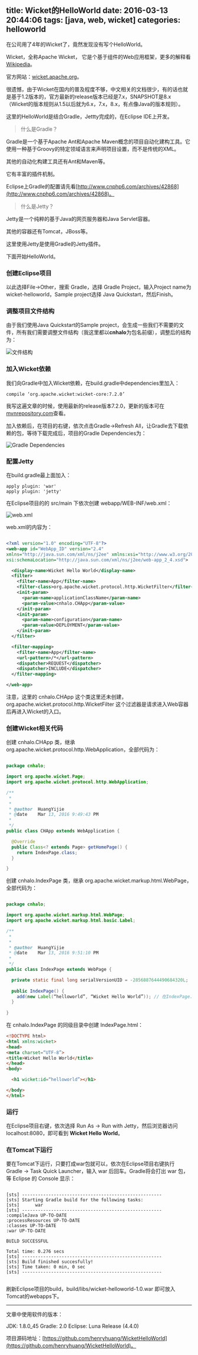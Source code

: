 title: Wicket的HelloWorld
date: 2016-03-13 20:44:06
tags: [java, web, wicket]
categories: helloworld
---

在公司用了4年的Wicket了，竟然发现没有写个HelloWorld。

Wicket，全称Apache Wicket， 它是个基于组件的Web应用框架，更多的解释看[Wikipedia](https://en.wikipedia.org/wiki/Apache_Wicket)。

官方网站：[wicket.apache.org](http://wicket.apache.org/)。

很遗憾，由于Wicket在国内的普及程度不够，中文相关的文档很少，有的话也就是基于1.2版本的，官方最新的release版本已经是7.x，SNAPSHOT是8.x（Wicket的版本规则从1.5以后就为6.x，7.x，8.x，有点像Java的版本规则）。

这里的HelloWorld是结合Gradle，Jettty完成的，在Eclipse IDE上开发。

<!--more-->

> 什么是Gradle？
	
Gradle是一个基于Apache Ant和Apache Maven概念的项目自动化建构工具。它使用一种基于Groovy的特定领域语言来声明项目设置，而不是传统的XML。

其他的自动化构建工具还有Ant和Maven等。

它有丰富的插件机制。

Eclipse上Gradle的配置请先看[http://www.cnphp6.com/archives/42868](http://www.cnphp6.com/archives/42868)。

> 什么是Jetty？

Jetty是一个纯粹的基于Java的网页服务器和Java Servlet容器。

其他的容器还有Tomcat，JBoss等。

这里使用Jetty是使用Gradle的Jetty插件。

下面开始HelloWorld。

### 创建Eclipse项目
	
以此选择File->Other，搜索 Gradle，选择 Gradle Project，输入Project name为 wicket-helloworld，Sample project选择 Java Quickstart，然后Finish。
	
### 调整项目文件结构

由于我们使用Java Quickstart的Sample project，会生成一些我们不需要的文件，所有我们需要调整文件结构（我这里都以**cnhalo**为包名前缀），调整后的结构为：

![文件结构](http://77fkdd.com1.z0.glb.clouddn.com/wicket-hello-worldproject-structure2.png)
	
### 加入Wicket依赖
	
我们向Gradle中加入Wicket依赖，在build.gradle中dependencies里加入：

```
compile ‘org.apache.wicket:wicket-core:7.2.0’
```

我写这遍文章的时候，使用最新的release版本7.2.0，更新的版本可在[mvnrepository.com](http://mvnrepository.com/artifact/org.apache.wicket/wicket-core)查看。

加入依赖后，在项目的右键，依次点击Gradle->Refresh All，让Gradle去下载依赖的包，等待下载完成后，项目的Gradle Dependencies为：

![Gradle Dependencies](http://77fkdd.com1.z0.glb.clouddn.com/wicket-hello-worldgradle-dep.png)

### 配置Jetty

在build.gradle最上面加入：

```
apply plugin: 'war'
apply plugin: 'jetty'
```
在Eclipse项目的的 src/main 下依次创建 webapp/WEB-INF/web.xml：

![web.xml](http://77fkdd.com1.z0.glb.clouddn.com/wicket-hello-worldwebxml.png)

web.xml的内容为：

``` xml

<?xml version="1.0" encoding="UTF-8"?>
<web-app id="WebApp_ID" version="2.4"
xmlns="http://java.sun.com/xml/ns/j2ee" xmlns:xsi="http://www.w3.org/2001/XMLSchema-instance"
xsi:schemaLocation="http://java.sun.com/xml/ns/j2ee/web-app_2_4.xsd">

  <display-name>Wicket Hello World</display-name>
  <filter>
    <filter-name>App</filter-name>
    <filter-class>org.apache.wicket.protocol.http.WicketFilter</filter-class>
    <init-param>
      <param-name>applicationClassName</param-name>
      <param-value>cnhalo.CHApp</param-value>
    </init-param>
    <init-param>
      <param-name>configuration</param-name>
      <param-value>DEPLOYMENT</param-value>
    </init-param>
  </filter>

  <filter-mapping>
    <filter-name>App</filter-name>
    <url-pattern>/*</url-pattern>
    <dispatcher>REQUEST</dispatcher>
    <dispatcher>INCLUDE</dispatcher>
  </filter-mapping>

</web-app>

```
注意，这里的 cnhalo.CHApp 这个类这里还未创建，org.apache.wicket.protocol.http.WicketFilter 这个过滤器是请求进入Web容器后再进入Wicket的入口。
	
### 创建Wicket相关代码

创建 cnhalo.CHApp 类，继承org.apache.wicket.protocol.http.WebApplication，全部代码为：

``` java

package cnhalo;

import org.apache.wicket.Page;
import org.apache.wicket.protocol.http.WebApplication;

/**
 *
 *
 * @author	HuangYijie
 * @date	Mar 13, 2016 9:49:43 PM
 * 
 */
public class CHApp extends WebApplication {

  @Override
  public Class<? extends Page> getHomePage() {
    return IndexPage.class;
  }

}

```
创建 cnhalo.IndexPage 类，继承 org.apache.wicket.markup.html.WebPage，全部代码为：

``` java

package cnhalo;

import org.apache.wicket.markup.html.WebPage;
import org.apache.wicket.markup.html.basic.Label;

/**
 *
 *
 * @author	HuangYijie
 * @date	Mar 13, 2016 9:51:10 PM
 * 
 */
public class IndexPage extends WebPage {

  private static final long serialVersionUID = -2856887644490684320L;
  
  public IndexPage() {
    add(new Label(“helloworld”, “Wicket Hello World”)); // 在IndexPage.html中对wicket:id=“helloworld”的组件进行匹配
  }
  
}


```
在 cnhalo.IndexPage 的同级目录中创建 IndexPage.html：

``` html
<!DOCTYPE html>
<html xmlns:wicket>
<head>
<meta charset=“UTF-8”>
<title>Wicket Hello World</title>
</head>
<body>

  <h1 wicket:id=“helloworld”></h1>

</body>
</html>
```

### 运行

在Eclipse项目右键，依次选择 Run As -> Run with Jetty，然后浏览器访问 localhost:8080，即可看到 **Wicket Hello World**。
	
### 在Tomcat下运行

要在Tomcat下运行，只要打成war包就可以，依次在Eclipse项目右键执行 Gradle -> Task Quick Launcher，输入 war 后回车。Gradle将会打出 war 包，等 Eclipse 的 Console 显示：

``` shell

[sts] -----------------------------------------------------
[sts] Starting Gradle build for the following tasks: 
[sts]      war
[sts] -----------------------------------------------------
:compileJava UP-TO-DATE
:processResources UP-TO-DATE
:classes UP-TO-DATE
:war UP-TO-DATE

BUILD SUCCESSFUL

Total time: 0.276 secs
[sts] -----------------------------------------------------
[sts] Build finished succesfully!
[sts] Time taken: 0 min, 0 sec
[sts] -----------------------------------------------------


```
刷新Eclipse项目的build，build/libs/wicket-helloworld-1.0.war 即可放入Tomcat的webapps下。

---

文章中使用软件的版本：

JDK: 1.8.0_45
Gradle: 2.0
Eclipse: Luna Release (4.4.0)

项目源码地址：[https://github.com/henryhuang/WicketHelloWorld](https://github.com/henryhuang/WicketHelloWorld)。


